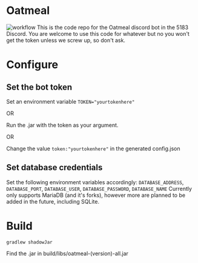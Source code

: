 # Oatmeal
![workflow](https://github.com/frc5183/oatmeal/actions/workflows/build-gradle.yml/badge.svg)
This is the code repo for the Oatmeal discord bot in the 5183 Discord. You are welcome to use this code for whatever but no you won't get the token unless we screw up, so don't ask.

# Configure
## Set the bot token
Set an environment variable `TOKEN="yourtokenhere"`

OR

Run the .jar with the token as your argument.

OR

Change the value 
`token:"yourtokenhere"`
in the generated config.json

## Set database credentials
Set the following environment variables accordingly: `DATABASE_ADDRESS`, `DATABASE_PORT`, `DATABASE_USER`, `DATABASE_PASSWORD`, `DATABASE_NAME`
Currently only supports MariaDB (and it's forks), however more are planned to be added in the future, including SQLite.

# Build
```
gradlew shadowJar
```
Find the .jar in build/libs/oatmeal-(version)-all.jar
